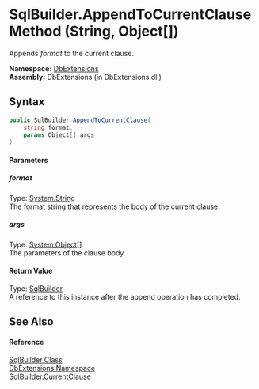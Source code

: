 SqlBuilder.AppendToCurrentClause Method (String, Object[])
==========================================================
Appends *format* to the current clause.

**Namespace:** [DbExtensions][1]  
**Assembly:** DbExtensions (in DbExtensions.dll)

Syntax
------

```csharp
public SqlBuilder AppendToCurrentClause(
	string format,
	params Object[] args
)
```

#### Parameters

##### *format*
Type: [System.String][2]  
The format string that represents the body of the current clause.

##### *args*
Type: [System.Object][3][]  
The parameters of the clause body.

#### Return Value
Type: [SqlBuilder][4]  
A reference to this instance after the append operation has completed.

See Also
--------

#### Reference
[SqlBuilder Class][4]  
[DbExtensions Namespace][1]  
[SqlBuilder.CurrentClause][5]  

[1]: ../README.md
[2]: http://msdn.microsoft.com/en-us/library/s1wwdcbf
[3]: http://msdn.microsoft.com/en-us/library/e5kfa45b
[4]: README.md
[5]: CurrentClause.md